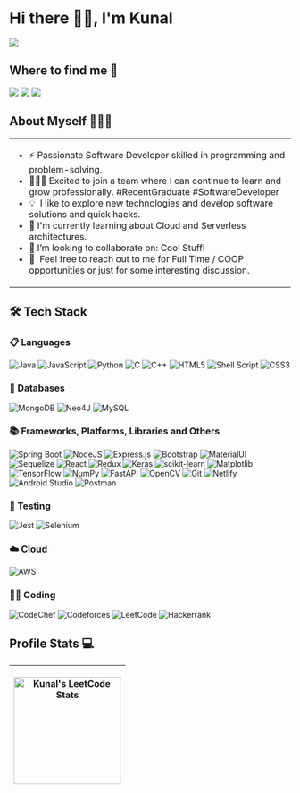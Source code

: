 # Hi there 👋🏽, I'm Kunal
[![](https://img.shields.io/badge/📄resume-black?&style=for-the-badge)](https://github.com/ku-nal/ku-nal/blob/main/KunalMakwanaResume.pdf)      

## Where to find me 📨 
[![](https://img.shields.io/badge/linkedin-%230077B5.svg?&style=for-the-badge&logo=linkedin&logoColor=white)](https://www.linkedin.com/in/kunal-makwana/)
[![](https://img.shields.io/badge/Gmail-D14836?style=for-the-badge&logo=gmail&logoColor=white)](mailto:kunalmakwana.univ@gmail.com)
[![](https://img.shields.io/badge/Microsoft_Outlook-0078D4?style=for-the-badge&logo=microsoft-outlook&logoColor=white)](mailto:kn362288@dal.ca)

## About Myself 👨🏽‍💼  
<table style="border: none;">
  <tr style="border: none;">
    <td style="border: none;">
      <ul>
        <li>⚡ Passionate Software Developer skilled in programming and problem-solving.</li>
        <li>👨🏽‍💻 Excited to join a team where I can continue to learn and grow professionally. #RecentGraduate #SoftwareDeveloper</li>
        <li>💡 &nbsp;I like to explore new technologies and develop software solutions and quick hacks.</li>
        <li>🌱 I'm currently learning about Cloud and Serverless architectures.</li>
        <li>👯 I’m looking to collaborate on: Cool Stuff!</li>
        <li>💬 &nbsp;Feel free to reach out to me for Full Time / COOP opportunities or just for some interesting discussion.</li>
      </ul>
    </td>
  </tr>
</table>

## 🛠 Tech Stack
### 📋 Languages

![Java](https://img.shields.io/badge/java-%23ED8B00.svg?style=for-the-badge&logo=java&logoColor=white)
![JavaScript](https://img.shields.io/badge/javascript-%23323330.svg?style=for-the-badge&logo=javascript&logoColor=%23F7DF1E)
![Python](https://img.shields.io/badge/python-3670A0?style=for-the-badge&logo=python&logoColor=ffdd54)
![C](https://img.shields.io/badge/c-%2300599C.svg?style=for-the-badge&logo=c&logoColor=white)
![C++](https://img.shields.io/badge/c++-%2300599C.svg?style=for-the-badge&logo=c%2B%2B&logoColor=white)
<img alt="HTML5" src="https://img.shields.io/badge/html5%20-%23E34F26.svg?&style=for-the-badge&logo=html5&logoColor=white"/>
<img alt="Shell Script" src="https://img.shields.io/badge/Bash_Shell%20-%23121011.svg?&style=for-the-badge&logo=gnu-bash&logoColor=white"/>
<img alt="CSS3" src="https://img.shields.io/badge/css3%20-%231572B6.svg?&style=for-the-badge&logo=css3&logoColor=white"/>

### 💾 Databases

![MongoDB](https://img.shields.io/badge/MongoDB-%234ea94b.svg?style=for-the-badge&logo=mongodb&logoColor=white)
![Neo4J](https://img.shields.io/badge/Neo4j-008CC1?style=for-the-badge&logo=neo4j&logoColor=white)
![MySQL](https://img.shields.io/badge/mysql-%2300f.svg?style=for-the-badge&logo=mysql&logoColor=white)

### 📚 Frameworks, Platforms, Libraries and Others

![Spring Boot](https://img.shields.io/badge/Spring-6DB33F?style=for-the-badge&logo=spring&logoColor=white)
![NodeJS](https://img.shields.io/badge/node.js-6DA55F?style=for-the-badge&logo=node.js&logoColor=white)
![Express.js](https://img.shields.io/badge/express.js-%23404d59.svg?style=for-the-badge&logo=express&logoColor=%2361DAFB)
![Bootstrap](https://img.shields.io/badge/Bootstrap-563D7C?style=for-the-badge&logo=bootstrap&logoColor=white)
![MaterialUI](https://img.shields.io/badge/Material--UI-0081CB?style=for-the-badge&logo=material-ui&logoColor=white)
![Sequelize](https://img.shields.io/badge/sequelize-323330?style=for-the-badge&logo=sequelize&logoColor=blue)
![React](https://img.shields.io/badge/react-%2320232a.svg?style=for-the-badge&logo=react&logoColor=%2361DAFB)
![Redux](https://img.shields.io/badge/redux-%23593d88.svg?style=for-the-badge&logo=redux&logoColor=white)
![Keras](https://img.shields.io/badge/Keras-%23D00000.svg?style=for-the-badge&logo=Keras&logoColor=white)
![scikit-learn](https://img.shields.io/badge/scikit--learn-%23F7931E.svg?style=for-the-badge&logo=scikit-learn&logoColor=white)
![Matplotlib](https://img.shields.io/badge/Matplotlib-%23ffffff.svg?style=for-the-badge&logo=Matplotlib&logoColor=black)
![TensorFlow](https://img.shields.io/badge/TensorFlow-%23FF6F00.svg?style=for-the-badge&logo=TensorFlow&logoColor=white)
![NumPy](https://img.shields.io/badge/numpy-%23013243.svg?style=for-the-badge&logo=numpy&logoColor=white)
![FastAPI](https://img.shields.io/badge/FastAPI-005571?style=for-the-badge&logo=fastapi)
![OpenCV](https://img.shields.io/badge/opencv-%23white.svg?style=for-the-badge&logo=opencv&logoColor=white)
![Git](https://img.shields.io/badge/git-%23F05033.svg?style=for-the-badge&logo=git&logoColor=white)
![Netlify](https://img.shields.io/badge/netlify-%23000000.svg?style=for-the-badge&logo=netlify&logoColor=#00C7B7)
![Android Studio](https://img.shields.io/badge/android%20studio-346ac1?style=for-the-badge&logo=android%20studio&logoColor=white)
![Postman](https://img.shields.io/badge/Postman-FF6C37?style=for-the-badge&logo=postman&logoColor=white)

### 🧪 Testing
<img alt="Jest" src="https://img.shields.io/badge/-jest-%23C21325?style=for-the-badge&logo=jest&logoColor=white"/> 
<img alt="Selenium" src="https://img.shields.io/badge/Selenium-43B02A?style=for-the-badge&logo=Selenium&logoColor=white"/>

### ☁️ Cloud 
![AWS](https://img.shields.io/badge/Amazon_AWS-232F3E?style=for-the-badge&logo=amazon-aws&logoColor=white)

### 👨‍💻 Coding 
![CodeChef](https://img.shields.io/badge/CodeChef-%23964B00.svg?style=for-the-badge&logo=CodeChef&logoColor=white)
![Codeforces](https://img.shields.io/badge/Codeforces-445f9d?style=for-the-badge&logo=Codeforces&logoColor=white)
![LeetCode](https://img.shields.io/badge/LeetCode-000000?style=for-the-badge&logo=LeetCode&logoColor=#d16c06)
![Hackerrank](https://img.shields.io/badge/-Hackerrank-2EC866?style=for-the-badge&logo=HackerRank&logoColor=white)

## Profile Stats 💻
| <p align="center"> <a href="https://leetcode.com/kunalmakwana18/"><img alt="Kunal's LeetCode Stats" src="https://leetcard.jacoblin.cool/kunalmakwana18?theme=dark&font=Lato" height="192px"/></a> |
| --- |
